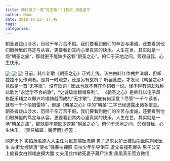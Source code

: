 ```yaml
---
title: 韩红发了一首“无字歌”？|韩红_凤凰音乐
author: None
date: 2018-10-23- 17:48
tags: 
categories: 
---
```

朝圣者跋山涉水，历经千辛万苦不假。我们要看到他们的辛苦与虔诚，还要看到他们眼神里的笃定与从容，更要看到其内心里真实的快乐。人生在世，其实就是一场“朝圣之旅”，那就更不能缺少这颗“朝圣之心”。俯仰于天地之间，旁观自我，心生快乐。
<!-- more -->
        
<img align="center" border="0" src="http://p1.ifengimg.com/2018_43/eba276fb-1e78-493f-96d6-bdd497126104_4D15F002FFFB892D1D0DE7AF096491AF538D65F5_w550_h550.jpg" />
			
<img align="center" border="0" src="http://img.ifeng.com/page/Logo.gif" />
    
<img align="center" border="0" src="http://d.ifengimg.com/w80_h80_nocache/y2.ifengimg.com/e01ed39fc2da5d4a/2013/1224/yue.jpg" />
日前，韩红新歌《朝圣之心》正式上线。该曲由韩红作曲并演唱，但却独独不见作词者。是其一时疏忽，还是另有玄机？
听罢此曲，才发现《朝圣之心》竟然是一首“无字歌”，没有歌词！因此也就不存在作词者一说。怪不得有网友戏称此歌为“永远学不会的歌”，“史诗级难翻唱系列”。
《朝圣之心》是韩红以电子风格配乐辅之以即兴吟唱铸就而成的“无字歌”，到底有何深意？尽管“一千个读者，就有一千个哈姆雷特”，但是《朝圣之心》中的“朝圣”二字已经透露出诸多信息。
朝圣者跋山涉水，历经千辛万苦不假。我们要看到他们的辛苦与虔诚，还要看到他们眼神里的笃定与从容，更要看到其内心里真实的快乐。人生在世，其实就是一场“朝圣之旅”，那就更不能缺少这颗“朝圣之心”。俯仰于天地之间，旁观自我，心生快乐。
[责任编辑：魏芳雨]
标签：
     
网罗天下
实拍茂名原人大主任为狱友端饭洗碗
男子追求女护士被拒闯医院刺死医生
站街女控诉遭“便衣”强暴拍裸照
实拍少年引导倒车 遭父亲撞死爆头
男子公交上偷看女白领裙底摸大腿
丈夫用丝巾勒死妻子藏尸沙发
凤凰音乐官方微信
